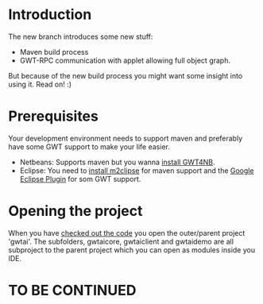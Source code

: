 # Introduction #

The new branch introduces some new stuff:
  * Maven build process
  * GWT-RPC communication with applet allowing full object graph.

But because of the new build process you might want some insight into using it. Read on! :)

# Prerequisites #

Your development environment needs to support maven and preferably have some GWT support to make your life easier.

  * Netbeans: Supports maven but you wanna [install GWT4NB](http://netbeans.org/kb/docs/web/quickstart-webapps-gwt.html).
  * Eclipse: You need to [install m2clipse](http://m2eclipse.sonatype.org/installing-m2eclipse.html) for maven support and the [Google Eclipse Plugin](http://code.google.com/intl/da/eclipse/docs/getting_started.html) for som GWT support.

# Opening the project #
When you have [checked out the code](http://code.google.com/p/gwtai/source/checkout) you open the outer/parent project 'gwtai'. The subfolders, gwtaicore, gwtaiclient and gwtaidemo are all subproject to the parent project which you can open as modules inside you IDE.


# TO BE CONTINUED #